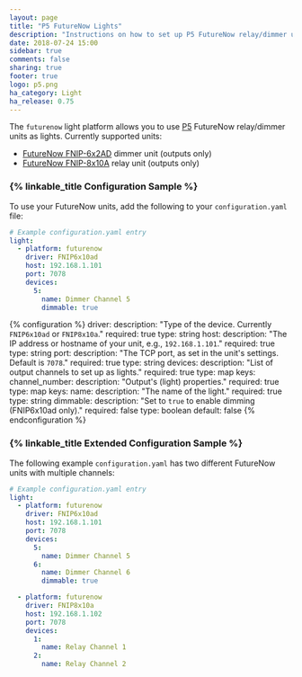```yaml
---
layout: page
title: "P5 FutureNow Lights"
description: "Instructions on how to set up P5 FutureNow relay/dimmer units as lights within Home Assistant."
date: 2018-07-24 15:00
sidebar: true
comments: false
sharing: true
footer: true
logo: p5.png
ha_category: Light
ha_release: 0.75
---
```


The `futurenow` light platform allows you to use [P5](http://www.p5.hu) FutureNow relay/dimmer units as lights. Currently supported units: 
* [FutureNow FNIP-6x2AD](http://www.p5.hu/index.php/products/ethernet-modules/265-fnip-6x2ad) dimmer unit (outputs only)
* [FutureNow FNIP-8x10A](http://www.p5.hu/index.php/products/ethernet-modules/263-fnip-8x10a) relay unit (outputs only)

### {% linkable_title Configuration Sample %}

To use your FutureNow units, add the following to your `configuration.yaml` file:

```yaml
# Example configuration.yaml entry
light:
  - platform: futurenow
    driver: FNIP6x10ad
    host: 192.168.1.101
    port: 7078
    devices:
      5:
        name: Dimmer Channel 5
        dimmable: true
```

{% configuration %}
driver:
  description: "Type of the device. Currently `FNIP6x10ad` or `FNIP8x10a`."
  required: true
  type: string
host:
  description: "The IP address or hostname of your unit, e.g., `192.168.1.101`."
  required: true
  type: string
port:
  description: "The TCP port, as set in the unit's settings. Default is `7078`."
  required: true
  type: string
devices:
  description: "List of output channels to set up as lights."
  required: true
  type: map
  keys:
    channel_number:
      description: "Output's (light) properties."
      required: true
      type: map
      keys:
        name:
          description: "The name of the light."
          required: true
          type: string
        dimmable:
          description: "Set to `true` to enable dimming (FNIP6x10ad only)."
          required: false
          type: boolean
          default: false
{% endconfiguration %}

### {% linkable_title Extended Configuration Sample %}

The following example `configuration.yaml` has two different FutureNow units with multiple channels:

```yaml
# Example configuration.yaml entry
light:
  - platform: futurenow
    driver: FNIP6x10ad
    host: 192.168.1.101
    port: 7078
    devices:
      5:
        name: Dimmer Channel 5
      6:
        name: Dimmer Channel 6
        dimmable: true

  - platform: futurenow
    driver: FNIP8x10a
    host: 192.168.1.102
    port: 7078
    devices:
      1:
        name: Relay Channel 1
      2:
        name: Relay Channel 2
```
